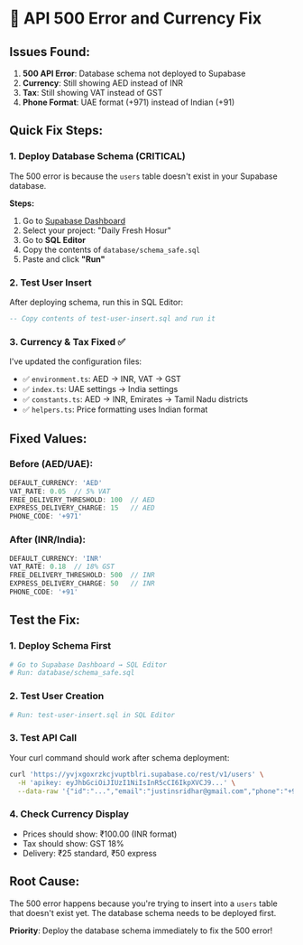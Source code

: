 # 🚨 API 500 Error and Currency Fix

## Issues Found:
1. **500 API Error**: Database schema not deployed to Supabase
2. **Currency**: Still showing AED instead of INR
3. **Tax**: Still showing VAT instead of GST
4. **Phone Format**: UAE format (+971) instead of Indian (+91)

## Quick Fix Steps:

### 1. Deploy Database Schema (CRITICAL)
The 500 error is because the `users` table doesn't exist in your Supabase database.

**Steps:**
1. Go to [Supabase Dashboard](https://supabase.com/dashboard)
2. Select your project: "Daily Fresh Hosur"
3. Go to **SQL Editor**
4. Copy the contents of `database/schema_safe.sql`
5. Paste and click **"Run"**

### 2. Test User Insert
After deploying schema, run this in SQL Editor:
```sql
-- Copy contents of test-user-insert.sql and run it
```

### 3. Currency & Tax Fixed ✅
I've updated the configuration files:
- ✅ `environment.ts`: AED → INR, VAT → GST
- ✅ `index.ts`: UAE settings → India settings  
- ✅ `constants.ts`: AED → INR, Emirates → Tamil Nadu districts
- ✅ `helpers.ts`: Price formatting uses Indian format

## Fixed Values:

### Before (AED/UAE):
```typescript
DEFAULT_CURRENCY: 'AED'
VAT_RATE: 0.05  // 5% VAT
FREE_DELIVERY_THRESHOLD: 100  // AED
EXPRESS_DELIVERY_CHARGE: 15   // AED
PHONE_CODE: '+971'
```

### After (INR/India):
```typescript
DEFAULT_CURRENCY: 'INR'
VAT_RATE: 0.18  // 18% GST
FREE_DELIVERY_THRESHOLD: 500  // INR
EXPRESS_DELIVERY_CHARGE: 50   // INR
PHONE_CODE: '+91'
```

## Test the Fix:

### 1. Deploy Schema First
```bash
# Go to Supabase Dashboard → SQL Editor
# Run: database/schema_safe.sql
```

### 2. Test User Creation
```bash
# Run: test-user-insert.sql in SQL Editor
```

### 3. Test API Call
Your curl command should work after schema deployment:
```bash
curl 'https://yvjxgoxrzkcjvuptblri.supabase.co/rest/v1/users' \
  -H 'apikey: eyJhbGciOiJIUzI1NiIsInR5cCI6IkpXVCJ9...' \
  --data-raw '{"id":"...","email":"justinsridhar@gmail.com","phone":"+919876543210",...}'
```

### 4. Check Currency Display
- Prices should show: ₹100.00 (INR format)
- Tax should show: GST 18%
- Delivery: ₹25 standard, ₹50 express

## Root Cause:
The 500 error happens because you're trying to insert into a `users` table that doesn't exist yet. The database schema needs to be deployed first.

**Priority**: Deploy the database schema immediately to fix the 500 error!